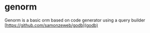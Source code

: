 # genorm

Genorm is a basic orm based on code generator using a query builder [https://github.com/samonzeweb/godb](godb)
